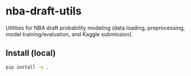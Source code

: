 # nba-draft-utils

Utilities for NBA draft probability modeling (data loading, preprocessing, model training/evaluation, and Kaggle submission).

## Install (local)
```bash
pip install -e .
